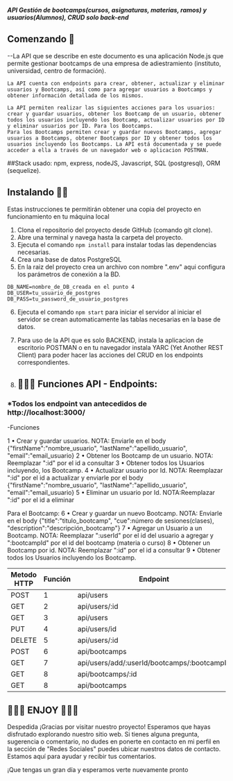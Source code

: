 ***API Gestión de bootcamps(cursos, asignaturas, materias, ramos) y usuarios(Alumnos), CRUD solo back-end***

## Comenzando 🚀
--La API que se describe en este documento es una aplicación Node.js que permite gestionar bootcamps de una empresa de adiestramiento (instituto, universidad, centro de formación). 

    La API cuenta con endpoints para crear, obtener, actualizar y eliminar usuarios y Bootcamps, así como para agregar usuarios a Bootcamps y obtener información detallada de los mismos.

    La API permiten realizar las siguientes acciones para los usuarios: crear y guardar usuarios, obtener los Bootcamp de un usuario, obtener todos los usuarios incluyendo los Bootcamp, actualizar usuarios por ID y eliminar usuarios por ID. Para los Bootcamps. 
    Para los Bootcamps permiten crear y guardar nuevos Bootcamps, agregar usuarios a Bootcamps, obtener Bootcamps por ID y obtener todos los usuarios incluyendo los Bootcamps. La API está documentada y se puede acceder a ella a través de un navegador web o aplicacion POSTMAN.

##Stack usado: npm, express, nodeJS, Javascript, SQL (postgresql), ORM (sequelize).

## Instalando 🚀🚀
Estas instrucciones te permitirán obtener una copia del proyecto en funcionamiento en tu máquina local 


1. Clona el repositorio del proyecto desde GitHub (comando git clone).
2. Abre una terminal y navega hasta la carpeta del proyecto.
3. Ejecuta el comando `npm install` para instalar todas las dependencias necesarias.
4. Crea una base de datos PostgreSQL
5. En la raiz del proyecto crea un archivo con nombre ".env" aqui configura los parámetros de conexión a la BD.
```
DB_NAME=nombre_de_DB_creada en el punto 4
DB_USER=tu_usuario_de_postgres
DB_PASS=tu_password_de_usuario_postgres
```
6. Ejecuta el comando `npm start` para iniciar el servidor al iniciar el servidor se crean automaticamente las tablas necesarias en la base de datos.
7. Para uso de la API que es solo BACKEND, instala la aplicacion de escritorio POSTMAN o en tu navegador instala YARC (Yet Another REST Client) para poder hacer las acciones del CRUD en los endpoints correspondientes.



8. ##  🚀🚀🚀 Funciones API - Endpoints:

### *Todos los endpoint van antecedidos de http://localhost:3000/

-Funciones 

1 • Crear y guardar usuarios.                            NOTA: Enviarle en el body {"firstName":"nombre_usuario", "lastName":"apellido_usuario", "email":"email_usuario}
2 • Obtener los Bootcamp de un usuario.                 NOTA: Reemplazar ":id" por el id a consultar
3 • Obtener todos los Usuarios incluyendo, los Bootcamp. 
4 • Actualizar usuario por Id.                           NOTA: Reemplazar ":id" por el id a actualizar y enviarle por el body {"firstName":"nombre_usuario", "lastName":"apellido_usuario", "email":"email_usuario}
5 • Eliminar un usuario por Id.                          NOTA:Reemplazar ":id" por el id a eliminar

Para el Bootcamp:
6 • Crear y guardar un nuevo Bootcamp.                  NOTA: Enviarle en el body {"title":"titulo_bootcamp", "cue":número de sesiones(clases), "description":"descripción_bootcamp"}
7 • Agregar un Usuario a un Bootcamp.                   NOTA: Reemplazar ":userId" por el id del usuario a agregar y ":bootcampId" por el id del bootcamp (materia o curso)
8 • Obtener un Bootcamp por id.                         NOTA: Reemplazar ":id" por el id a consultar
9 • Obtener todos los Usuarios incluyendo los Bootcamp.


| Metodo HTTP | Función |  Endpoint                      | 
| ------------ | ------------ | ------------ |
|    POST     |    1    |  api/users                                    | 
|    GET      |    2    |  api/users/:id                                | 
|    GET      |    3    |  api/users                                    | 
|    PUT      |    4    |  api/users/id                                 | 
|    DELETE   |    5    |  api/users/:id                                |
|    POST     |    6    |  api/bootcamps                                |
|    GET      |    7    |  api/users/add/:userId/bootcamps/:bootcampId  |
|    GET      |    8    |  api/bootcamps/:id                            | 
|    GET      |    8    |  api/bootcamps                                | 

##  🚀🚀🚀 ENJOY 🚀🚀🚀

Despedida
¡Gracias por visitar nuestro proyecto! Esperamos que hayas disfrutado explorando nuestro sitio web. Si tienes alguna pregunta, sugerencia o comentario, no dudes en ponerte en contacto en mi perfil en la sección de "Redes Sociales" puedes ubicar nuestros datos de contacto. Estamos aquí para ayudar y recibir tus comentarios.

¡Que tengas un gran día y esperamos verte nuevamente pronto